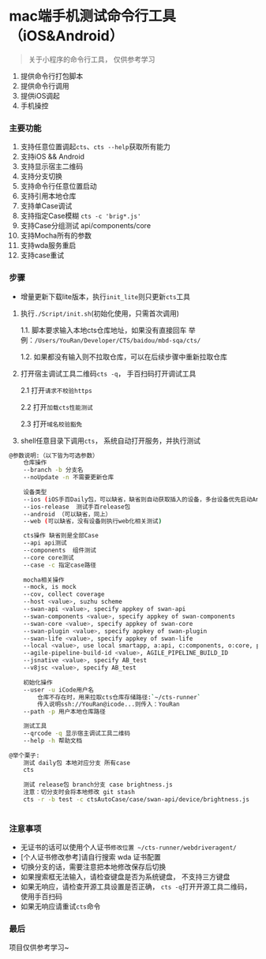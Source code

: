 
# mac端手机测试命令行工具（iOS&Android）
> 关于小程序的命令行工具， 仅供参考学习
1. 提供命令行打包脚本
2. 提供命令行调用
3. 提供iOS调起
4. 手机操控


### 主要功能
1. 支持任意位置调起`cts`、`cts --help`获取所有能力
1. 支持iOS && Android
1. 支持显示宿主二维码
2. 支持分支切换
3. 支持命令行任意位置启动
4. 支持引用本地仓库
5. 支持单Case调试
6. 支持指定Case模糊 `cts -c 'brig*.js'`
7. 支持Case分组测试 api/components/core
6. 支持Mocha所有的参数
8. 支持wda服务重启
9. 支持case重试


### 步骤
* 增量更新下载lite版本，执行`init_lite`则只更新`cts`工具

1. 执行`./Script/init.sh`(初始化使用，只需首次调用)

    1.1. 脚本要求输入本地cts仓库地址，如果没有直接回车 举例：`/Users/YouRan/Developer/CTS/baidou/mbd-sqa/cts/`
    
    1.2. 如果都没有输入则不拉取仓库，可以在后续步骤中重新拉取仓库

2. 打开宿主调试工具二维码`cts -q`， 手百扫码打开调试工具

    2.1 打开`请求不校验https`
    
    2.2 打开`加载cts性能测试`
    
    2.3 打开`域名校验豁免`
    
3. shell任意目录下调用`cts`， 系统自动打开服务，并执行测试

```sh
@参数说明:（以下皆为可选参数）
    仓库操作
    --branch -b 分支名
    --noUpdate -n 不需要更新仓库
    
    设备类型
    --ios (iOS手百Daily包，可以缺省，缺省则自动获取插入的设备，多台设备优先启动Android)
    --ios-release  测试手百release包
    --android （可以缺省，同上）
    --web (可以缺省，没有设备则执行web化相关测试)

    cts操作 缺省则是全部Case
    --api api测试
    --components  组件测试
    --core core测试
    --case -c 指定case路径
    
    mocha相关操作
    --mock, is mock
    --cov, collect coverage
    --host <value>, suzhu scheme
    --swan-api <value>, specify appkey of swan-api
    --swan-components <value>, specify appkey of swan-components
    --swan-core <value>, specify appkey of swan-core
    --swan-plugin <value>, specify appkey of swan-plugin
    --swan-life <value>, specify appkey of swan-life
    --local <value>, use local smartapp, a:api, c:components, o:core, p:plugin, localBuild
    --agile-pipeline-build-id <value>, AGILE_PIPELINE_BUILD_ID
    --jsnative <value>, specify AB_test
    --v8jsc <value>, specify AB_test
    
    初始化操作
    --user -u iCode用户名
        仓库不存在时，用来拉取cts仓库存储路径:`~/cts-runner`
        传入说明ssh://YouRan@icode...则传入：YouRan
    --path -p 用户本地仓库路径

    测试工具 
    --qrcode -q 显示宿主调试工具二维码
    --help -h 帮助文档    
    
@举个栗子:
    测试 daily包 本地对应分支 所有case
    cts
    
    测试 release包 branch分支 case brightness.js
    注意：切分支时会将本地修改 git stash
    cts -r -b test -c ctsAutoCase/case/swan-api/device/brightness.js
    
```


### 注意事项
* 无证书的话可以使用个人证书`修改位置 ~/cts-runner/webdriveragent/`
* [个人证书修改参考]请自行搜索 wda 证书配置
* 切换分支的话，需要注意把本地修改保存后切换
* 如果搜索框无法输入，请检查键盘是否为系统键盘， 不支持三方键盘
* 如果无响应，请检查开源工具设置是否正确， `cts -q`打开开源工具二维码，使用手百扫码
* 如果无响应请重试`cts`命令


### 最后
项目仅供参考学习~


